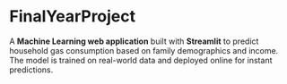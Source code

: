 # FinalYearProject

A **Machine Learning web application** built with **Streamlit** to predict household gas consumption based on family demographics and income.  
The model is trained on real-world data and deployed online for instant predictions.
